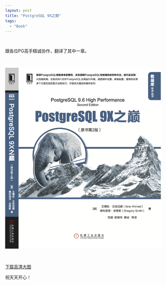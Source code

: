 ```yaml
---
layout: post
title: "PostgreSQL 9X之巅"
tags:
  - "Book"
---
```


<br/>

跟各位PG高手精诚协作，翻译了其中一章。

<br/>

![封面](/images/pg9x.png)

<br/>

[下载高清大图](/images/pg9x.pdf)

祝天天开心！
